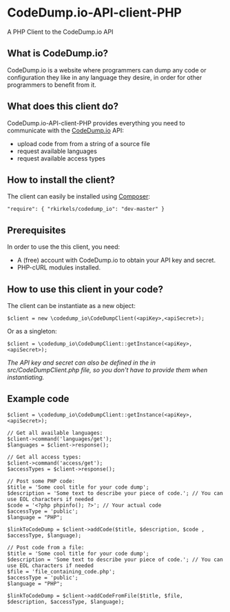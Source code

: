 # CodeDump.io-API-client-PHP
A PHP Client to the CodeDump.io API

## What is CodeDump.io?
CodeDump.io is a website where programmers can dump any code or configuration they like in
any language they desire, in order for other programmers to benefit from it.

## What does this client do?
CodeDump.io-API-client-PHP provides everything you need to communicate with the
[CodeDump.io](http://codecump.io) API:

* upload code from from a string of a source file
* request available languages
* request available access types

## How to install the client?
The client can easily be installed using [Composer](http://getcomposer.org):

    "require": { "rkirkels/codedump_io": "dev-master" }
    
## Prerequisites
In order to use the this client, you need:

* A (free) account with CodeDump.io to obtain your API key and secret.
* PHP-cURL modules installed.

## How to use this client in your code?
The client can be instantiate as a new object:

    $client = new \codedump_io\CodeDumpClient(<apiKey>,<apiSecret>);

Or as a singleton:

    $client = \codedump_io\CodeDumpClient::getInstance(<apiKey>,<apiSecret>);
    
*The API key and secret can also be defined in the in src/CodeDumpClient.php file, so you 
don't have to provide them when instantiating.*

## Example code

    $client = \codedump_io\CodeDumpClient::getInstance(<apiKey>,<apiSecret>);
    
    // Get all available languages:
    $client->command('languages/get');
    $languages = $client->response();
    
    // Get all access types:
    $client->command('access/get');
    $accessTypes = $client->response();
    
    // Post some PHP code:
    $title = 'Some cool title for your code dump';
    $description = 'Some text to describe your piece of code.'; // You can use EOL characters if needed
    $code = '<?php phpinfo(); ?>'; // Your actual code
    $accessType = 'public';
    $language = "PHP";
    
    $linkToCodeDump = $client->addCode($title, $description, $code , $accessType, $language);
    
    // Post code from a file:
    $title = 'Some cool title for your code dump';
    $description = 'Some text to describe your piece of code.'; // You can use EOL characters if needed
    $file = 'file_containing_code.php';
    $accessType = 'public';
    $language = "PHP";
    
    $linkToCodeDump = $client->addCodeFromFile($title, $file, $description, $accessType, $language);